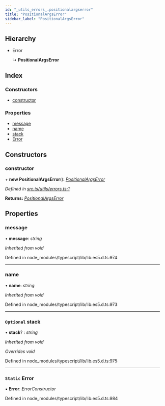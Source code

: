 ```yaml
---
id: "_utils_errors_.positionalargserror"
title: "PositionalArgsError"
sidebar_label: "PositionalArgsError"
---
```


## Hierarchy

* Error

  ↳ **PositionalArgsError**

## Index

### Constructors

* [constructor](_utils_errors_.positionalargserror.md#constructor)

### Properties

* [message](_utils_errors_.positionalargserror.md#message)
* [name](_utils_errors_.positionalargserror.md#name)
* [stack](_utils_errors_.positionalargserror.md#optional-stack)
* [Error](_utils_errors_.positionalargserror.md#static-error)

## Constructors

###  constructor

\+ **new PositionalArgsError**(): *[PositionalArgsError](_utils_errors_.positionalargserror.md)*

*Defined in [src.ts/utils/errors.ts:1](https://github.com/nearprotocol/nearlib/blob/06c3a45/src.ts/utils/errors.ts#L1)*

**Returns:** *[PositionalArgsError](_utils_errors_.positionalargserror.md)*

## Properties

###  message

• **message**: *string*

*Inherited from void*

Defined in node_modules/typescript/lib/lib.es5.d.ts:974

___

###  name

• **name**: *string*

*Inherited from void*

Defined in node_modules/typescript/lib/lib.es5.d.ts:973

___

### `Optional` stack

• **stack**? : *string*

*Inherited from void*

*Overrides void*

Defined in node_modules/typescript/lib/lib.es5.d.ts:975

___

### `Static` Error

▪ **Error**: *ErrorConstructor*

Defined in node_modules/typescript/lib/lib.es5.d.ts:984

